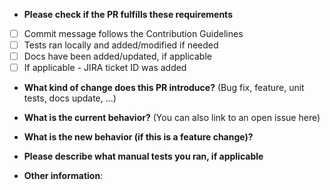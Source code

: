 * **Please check if the PR fulfills these requirements**
- [ ] Commit message follows the Contribution Guidelines
- [ ] Tests ran locally and added/modified if needed
- [ ] Docs have been added/updated, if applicable
- [ ] If applicable - JIRA ticket ID was added

* **What kind of change does this PR introduce?** (Bug fix, feature, unit tests, docs update, ...)


* **What is the current behavior?** (You can also link to an open issue here)


* **What is the new behavior (if this is a feature change)?**


* **Please describe what manual tests you ran, if applicable**


* **Other information**:

